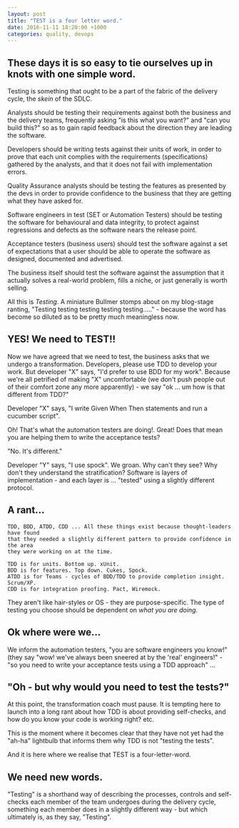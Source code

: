 ```yaml
---
layout: post
title: "TEST is a four letter word."
date: 2016-11-11 18:20:00 +1000
categories: quality, devops
---
```


## These days it is so easy to tie ourselves up in knots with one simple word.

Testing is something that ought to be a part of the fabric of the delivery cycle,
the _skein_ of the SDLC.

Analysts should be testing their requirements against both the business and
the delivery teams, frequently asking "is this what you want?" and "can you build this?"
so as to gain rapid feedback about the direction they are leading the software.

Developers should be writing tests against their units of work, in order to
prove that each unit complies with the requirements (specifications) gathered by
the analysts, and that it does not fail with implementation errors.

Quality Assurance analysts should be testing the features as presented by the devs
in order to provide confidence to the business that they are getting what they
have asked for.

Software engineers in test (SET or Automation Testers) should be testing the software
for behavioural and data integrity, to protect against regressions and defects
as the software nears the release point.

Acceptance testers (business users) should test the software against a set of
expectations that a user should be able to operate the software as designed,
documented and advertised.

The business itself should test the software against the assumption that it actually
solves a real-world problem, fills a niche, or just generally is worth selling.

All this is _Testing_. A miniature Bullmer stomps about on my blog-stage ranting,
"Testing testing testing testing testing....." - because the word has become so
diluted as to be pretty much meaningless now.

## YES! We need to TEST!!

Now we have agreed that we need to test, the business asks that we undergo a
transformation. Developers, please use TDD to develop your work.
But developer "X" says, "I'd prefer to use BDD for my work". Because we're all
petrified of making "X" uncomfortable (we don't push people out of their comfort
zone any more apparently) - we say "ok ... um how is that different from TDD?"

Developer "X" says, "I write Given When Then statements and run a cucumber script".

Oh! That's what the automation testers are doing!. Great! Does that mean you are
helping them to write the acceptance tests?

"No. It's different."

Developer "Y" says, "I use spock".
We groan. Why can't they see? Why don't they understand the stratification? Software
is layers of implementation - and each layer is ... "tested" using a slightly
different protocol.

## A rant...

    TDD, BDD, ATDD, CDD ... All these things exist because thought-leaders have found
    that they needed a slightly different pattern to provide confidence in the area
    they were working on at the time.

    TDD is for units. Bottom up. xUnit.
    BDD is for features. Top down. Cukes, Spock.
    ATDD is for Teams - cycles of BDD/TDD to provide completion insight. Scrum/XP.
    CDD is for integration proofing. Pact, Wiremock.

They aren't like hair-styles or OS - they are purpose-specific. The type of testing
you choose should be dependent on _what you are doing_.

## Ok where were we...

We inform the automation testers, "you are software engineers you know!" (they say
"wow! we've always been sneered at by the 'real' engineers!" - "so you need to
write your acceptance tests using a TDD approach" ...

## "Oh - but why would you need to test the tests?"

At this point, the transformation coach must pause. It is tempting here to launch
into a long rant about how TDD is about providing self-checks, and how do you know
your code is working right? etc.

This is the moment where it becomes clear that they have not yet had the "ah-ha"
lightbulb that informs them why TDD is not "testing the tests".

And it is here where we realise that TEST is a four-letter-word.

## We need new words.

"Testing" is a shorthand way of describing the processes, controls and self-checks
each member of the team undergoes during the delivery cycle, something each member
does in a slightly different way - but which ultimately is, as they say, "Testing".
